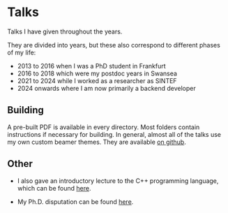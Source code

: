 # Talks

Talks I have given throughout the years.

They are divided into years, but these also correspond to different phases of my
life:

- 2013 to 2016 when I was a PhD student in Frankfurt
- 2016 to 2018 which were my postdoc years in Swansea
- 2021 to 2024 while I worked as a researcher as SINTEF
- 2024 onwards where I am now primarily a backend developer

## Building

A pre-built PDF is available in every directory. Most folders contain
instructions if necessary for building. In general, almost all of the talks use
my own custom beamer themes. They are available
[on github](https://github.com/Irubataru/custom-beamer-themes).

## Other

* I also gave an introductory lecture to the C++ programming language, which can
  be found [here](https://github.com/Irubataru/cpp-lecture-2015).

* My Ph.D. disputation can be found [here](https://github.com/Irubataru/phd-defence).
